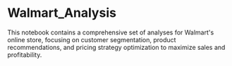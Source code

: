 # Walmart_Analysis
This notebook contains a comprehensive set of analyses for Walmart's online store, focusing on customer segmentation, product recommendations, and pricing strategy optimization to maximize sales and profitability.
